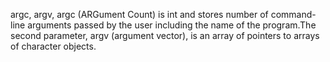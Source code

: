 argc, argv, argc (ARGument Count) is int and stores number of command-line arguments passed by the user including the name of the program.The second parameter, argv (argument vector), is an array of pointers to arrays of character objects.

